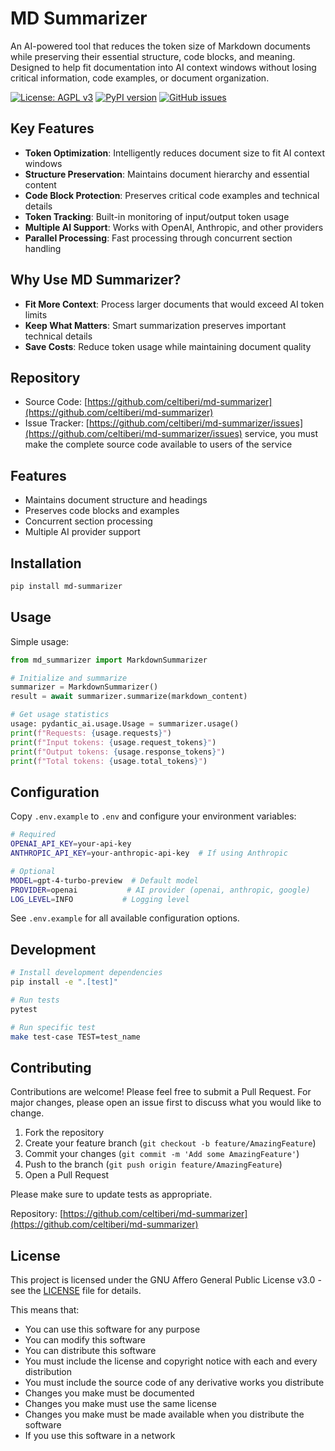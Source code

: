# MD Summarizer

An AI-powered tool that reduces the token size of Markdown documents while preserving their essential structure, code blocks, and meaning. Designed to help fit documentation into AI context windows without losing critical information, code examples, or document organization.

[![License: AGPL v3](https://img.shields.io/badge/License-AGPL%20v3-blue.svg)](https://www.gnu.org/licenses/agpl-3.0)
[![PyPI version](https://badge.fury.io/py/md-summarizer.svg)](https://badge.fury.io/py/md-summarizer)
[![GitHub issues](https://img.shields.io/github/issues/celtiberi/md-summarizer)](https://github.com/celtiberi/md-summarizer/issues)

## Key Features

- **Token Optimization**: Intelligently reduces document size to fit AI context windows
- **Structure Preservation**: Maintains document hierarchy and essential content
- **Code Block Protection**: Preserves critical code examples and technical details
- **Token Tracking**: Built-in monitoring of input/output token usage
- **Multiple AI Support**: Works with OpenAI, Anthropic, and other providers
- **Parallel Processing**: Fast processing through concurrent section handling

## Why Use MD Summarizer?

- **Fit More Context**: Process larger documents that would exceed AI token limits
- **Keep What Matters**: Smart summarization preserves important technical details
- **Save Costs**: Reduce token usage while maintaining document quality

## Repository

- Source Code: [https://github.com/celtiberi/md-summarizer](https://github.com/celtiberi/md-summarizer)
- Issue Tracker: [https://github.com/celtiberi/md-summarizer/issues](https://github.com/celtiberi/md-summarizer/issues)
service, you must make the complete source code available to users of the service

## Features

- Maintains document structure and headings
- Preserves code blocks and examples
- Concurrent section processing
- Multiple AI provider support

## Installation

```bash
pip install md-summarizer
```

## Usage

Simple usage:
```python
from md_summarizer import MarkdownSummarizer

# Initialize and summarize
summarizer = MarkdownSummarizer()
result = await summarizer.summarize(markdown_content)

# Get usage statistics
usage: pydantic_ai.usage.Usage = summarizer.usage()
print(f"Requests: {usage.requests}")
print(f"Input tokens: {usage.request_tokens}")
print(f"Output tokens: {usage.response_tokens}")
print(f"Total tokens: {usage.total_tokens}")
```

## Configuration

Copy `.env.example` to `.env` and configure your environment variables:
```bash
# Required
OPENAI_API_KEY=your-api-key
ANTHROPIC_API_KEY=your-anthropic-api-key  # If using Anthropic

# Optional
MODEL=gpt-4-turbo-preview  # Default model
PROVIDER=openai           # AI provider (openai, anthropic, google)
LOG_LEVEL=INFO           # Logging level
```

See `.env.example` for all available configuration options.

## Development

```bash
# Install development dependencies
pip install -e ".[test]"

# Run tests
pytest

# Run specific test
make test-case TEST=test_name
```

## Contributing

Contributions are welcome! Please feel free to submit a Pull Request. For major changes, please open an issue first to discuss what you would like to change.

1. Fork the repository
2. Create your feature branch (`git checkout -b feature/AmazingFeature`)
3. Commit your changes (`git commit -m 'Add some AmazingFeature'`)
4. Push to the branch (`git push origin feature/AmazingFeature`)
5. Open a Pull Request

Please make sure to update tests as appropriate.

Repository: [https://github.com/celtiberi/md-summarizer](https://github.com/celtiberi/md-summarizer)

## License

This project is licensed under the GNU Affero General Public License v3.0 - see the [LICENSE](LICENSE) file for details.

This means that:
- You can use this software for any purpose
- You can modify this software
- You can distribute this software
- You must include the license and copyright notice with each and every distribution
- You must include the source code of any derivative works you distribute
- Changes you make must be documented
- Changes you make must use the same license
- Changes you make must be made available when you distribute the software
- If you use this software in a network 